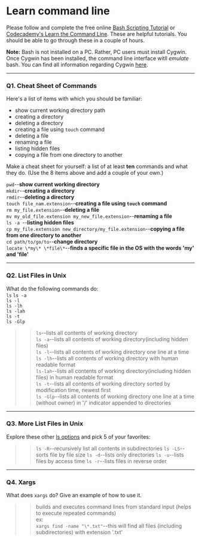 # Learn command line

Please follow and complete the free online [Bash Scripting Tutorial](https://ryanstutorials.net/bash-scripting-tutorial/) or [Codecademy's Learn the Command Line](https://www.codecademy.com/learn/learn-the-command-line). These are helpful tutorials. You should be able to go through these in a couple of hours.

**Note:** Bash is not installed on a PC. Rather, PC users must install Cygwin. Once Cygwin has been installed, the command line interface witll _emulate_ bash. You can find all information regarding Cygwin [here](https://www.cygwin.com/).

---

### Q1.  Cheat Sheet of Commands  

Here's a list of items with which you should be familiar:  
* show current working directory path
* creating a directory
* deleting a directory
* creating a file using `touch` command
* deleting a file
* renaming a file
* listing hidden files
* copying a file from one directory to another

Make a cheat sheet for yourself: a list of at least **ten** commands and what they do.  (Use the 8 items above and add a couple of your own.)  

`pwd`--**show current working directory**  
`mkdir`--**creating a directory**  
`rmdir`--**deleting a directory**  
`touch file_nam.extension`--**creating a file using `touch` command**  
`rm my_file.extension`--**deleting a file**  
`mv my_old_file.extension my_new_file.extension`--**renaming a file**  
`ls -a `--**listing hidden files**  
`cp my_file.extension new_directory/my_file.extension`--**copying a file from one directory to another**  
`cd path/to/go/to`--**change directory**  
`locate \*my\* \*file\*`--**finds a specific file in the OS with the words 'my' and 'file'**  

---

### Q2.  List Files in Unix   

What do the following commands do:  
`ls` 
`ls -a`  
`ls -l`  
`ls -lh`  
`ls -lah`  
`ls -t`  
`ls -Glp`  

> > `ls`--lists all contents of working directory  
`ls -a`--lists all contents of working directory(including hidden files)  
`ls -l`--lists all contents of working directory one line at a time  
`ls -lh`--lists all contents of working directory with human readable format  
`ls-lah`--lists all contents of working directory(including hidden files) in human readable format  
`ls -t`--lists all contents of working directory sorted by modification time, newest first  
`ls -Glp`--lists all contents of working directory one line at a time (without owner) in '/' indicator appended to directories  


---

### Q3.  More List Files in Unix  

Explore these other [ls options](http://www.techonthenet.com/unix/basic/ls.php) and pick 5 of your favorites:

> > `ls -R`--recursively list all contents in subdirectories
`ls -LS`--sorts file by file size
`ls -d`--lists only directories
`ls -u`--lists files by access time
`ls -r`--lists files in reverse order

---

### Q4.  Xargs   

What does `xargs` do? Give an example of how to use it.

> > builds and executes command lines from standard input (helps to execute repeated commands)  
ex:  
`xargs find -name "\*.txt"`--this will find all files (including subdirectories) with extension '.txt'
 

